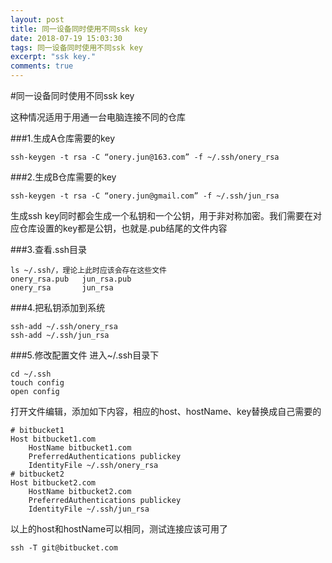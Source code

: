 ```yaml
---
layout: post
title: 同一设备同时使用不同ssk key
date: 2018-07-19 15:03:30
tags: 同一设备同时使用不同ssk key
excerpt: "ssk key."
comments: true
---
```


#同一设备同时使用不同ssk key

这种情况适用于用通一台电脑连接不同的仓库

###1.生成A仓库需要的key
```
ssh-keygen -t rsa -C “onery.jun@163.com” -f ~/.ssh/onery_rsa
```

###2.生成B仓库需要的key
```
ssh-keygen -t rsa -C “onery.jun@gmail.com” -f ~/.ssh/jun_rsa
```

生成ssh key同时都会生成一个私钥和一个公钥，用于非对称加密。我们需要在对应仓库设置的key都是公钥，也就是.pub结尾的文件内容

###3.查看.ssh目录
```
ls ~/.ssh/，理论上此时应该会存在这些文件
onery_rsa.pub	jun_rsa.pub
onery_rsa 		jun_rsa
```

###4.把私钥添加到系统
```
ssh-add ~/.ssh/onery_rsa
ssh-add ~/.ssh/jun_rsa
```

###5.修改配置文件
进入~/.ssh目录下
```
cd ~/.ssh
touch config
open config
```
打开文件编辑，添加如下内容，相应的host、hostName、key替换成自己需要的
```
# bitbucket1
Host bitbucket1.com
    HostName bitbucket1.com
    PreferredAuthentications publickey
    IdentityFile ~/.ssh/onery_rsa
# bitbucket2
Host bitbucket2.com
    HostName bitbucket2.com
    PreferredAuthentications publickey
    IdentityFile ~/.ssh/jun_rsa
```
以上的host和hostName可以相同，测试连接应该可用了
```
ssh -T git@bitbucket.com
```
